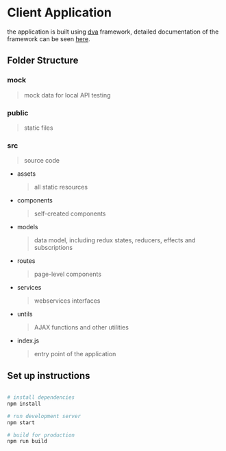 # Client Application
the application is built using [dva](https://github.com/dvajs/dva) framework, detailed documentation of the framework can be seen [here](https://dvajs.com/guide/).
## Folder Structure
### mock
>mock data for local API testing
### public
>static files
### src
>source code

* assets
    >all static resources
* components
    >self-created components
* models
    >data model, including redux states, reducers, effects and subscriptions
* routes
    >page-level components
* services
    >webservices interfaces
* untils
    >AJAX functions and other utilities
* index.js
    >entry point of the application
## Set up instructions
``` bash

# install dependencies
npm install

# run development server
npm start

# build for production
npm run build

```

    
